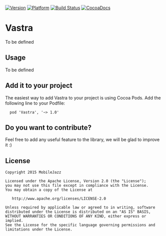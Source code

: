 [![Version](https://cocoapod-badges.herokuapp.com/v/Vastra/badge.png)](http://cocoadocs.org/docsets/Vastra) 
[![Platform](https://cocoapod-badges.herokuapp.com/p/Vastra/badge.png)](http://cocoadocs.org/docsets/Vastra) 
[![Build Status](https://travis-ci.org/mobilejazz/Vastra.png)](https://travis-ci.org/mobilejazz/Vastra)
[![CocoaDocs](https://img.shields.io/badge/docs-%E2%9C%93-blue.svg)](http://cocoadocs.org/docsets/Vastra) 

Vastra
=============

To be defined

Usage
-----

To be defined

Add it to your project
-------------------------------

The easiest way to add Vastra to your project is using Cocoa Pods. Add the following line to your Podfile:

```
  pod 'Vastra', '~> 1.0'
```

Do you want to contribute?
------------

Feel free to add any useful feature to the library, we will be glad to improve it :)

License
-------

    Copyright 2015 MobileJazz

    Licensed under the Apache License, Version 2.0 (the "License");
    you may not use this file except in compliance with the License.
    You may obtain a copy of the License at

       http://www.apache.org/licenses/LICENSE-2.0

    Unless required by applicable law or agreed to in writing, software
    distributed under the License is distributed on an "AS IS" BASIS,
    WITHOUT WARRANTIES OR CONDITIONS OF ANY KIND, either express or implied.
    See the License for the specific language governing permissions and
    limitations under the License.
